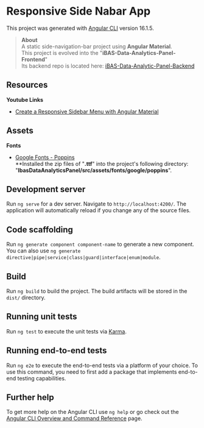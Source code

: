 # Responsive Side Nabar App

This project was generated with [Angular CLI](https://github.com/angular/angular-cli) version 16.1.5.

> **About** <br>
A static side-navigation-bar project using **Angular Material**. <br>
This project is evolved into the "**iBAS-Data-Analytics-Panel-Frontend**" <br>
Its backend repo is located here: [iBAS-Data-Analytic-Panel-Backend](https://github.com/Ashraf840/iBAS-Data-Analytic-Panel-Backend/tree/ft_code_structure_design_initial_api_building)

## Resources
**Youtube Links**
- [Create a Responsive Sidebar Menu with Angular Material](https://www.youtube.com/watch?v=4CYuOiRHHA8)

## Assets
**Fonts**
- [Google Fonts - Poppins](https://fonts.google.com/specimen/Poppins) <br>
**Installed the zip files of "__.ttf__" into the project's following directory: "__IbasDataAnalyticsPanel/src/assets/fonts/google/poppins__".

## Development server

Run `ng serve` for a dev server. Navigate to `http://localhost:4200/`. The application will automatically reload if you change any of the source files.

## Code scaffolding

Run `ng generate component component-name` to generate a new component. You can also use `ng generate directive|pipe|service|class|guard|interface|enum|module`.

## Build

Run `ng build` to build the project. The build artifacts will be stored in the `dist/` directory.

## Running unit tests

Run `ng test` to execute the unit tests via [Karma](https://karma-runner.github.io).

## Running end-to-end tests

Run `ng e2e` to execute the end-to-end tests via a platform of your choice. To use this command, you need to first add a package that implements end-to-end testing capabilities.

## Further help

To get more help on the Angular CLI use `ng help` or go check out the [Angular CLI Overview and Command Reference](https://angular.io/cli) page.
